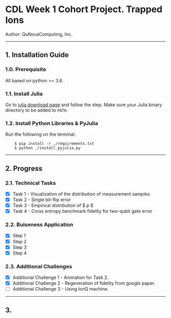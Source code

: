 # CDL Week 1 Cohort Project. Trapped Ions
Author: QuNovaComputing, Inc.
- - -

## 1. Installation Guide

### 1.0. Prerequisite
All based on python >= 3.6.

### 1.1. Install Julia
Go to [julia download page](https://julialang.org/downloads/) and follow the step.
Make sure your Julia binary directory to be added to `PATH`.

### 1.2. Install Python Libraries & PyJulia
Run the following on the terminal.
```shell
    $ pip install -r ./requirements.txt
    $ python ./install_pyjulia.py
```

- - -

## 2. Progress
### 2.1. Technical Tasks
- [x] Task 1 - Visualization of the distribution of measurement samples.
- [x] Task 2 - Single bit-flip error
- [x] Task 3 - Empirical distribution of $ p $
- [x] Task 4 - Cross entropy benchmark fidelity for two-qubit gate error

### 2.2. Buiseness Application
- [x] Step 1
- [x] Step 2
- [x] Step 3
- [x] Step 4

### 2.3. Additional Challenges
- [x] Additional Challenge 1 - Animation for Task 2.
- [x] Additional Challenge 2 - Regeneration of fidelity from google paper.
- [ ] Additional Challenge 3 - Using IonQ machine.

- - -

## 3. 